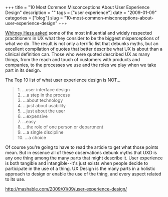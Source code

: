 +++
title = "10 Most Common Misconceptions About User Experience Design"
description = ""
tags = ["user experience"]
date = "2009-01-09"
categories = ["blog"]
slug = "10-most-common-misconceptions-about-user-experience-design"
+++



<p><a href="http://mashable.com/2009/01/09/user-experience-design/">Whitney Hess asked</a> some of the most influential and widely respected practitioners in UX what they consider to be the biggest misperceptions of what we do. The result is not only a terrific list that debunks myths, but an excellent compilation of quotes that better describe what UX is about than a clinical definition can. Those who were quoted described UX as many things, from the reach and touch of customers with products and companies, to the processes we use and the roles we play when we take part in its design.  </p>
<p>The Top 10 list of what user experience design is NOT…</p>
<blockquote><p>1. …user interface design<br />
2. …a step in the process<br />
3. …about technology<br />
4. …just about usability<br />
5. …just about the user<br />
6. …expensive<br />
7. …easy<br />
8. …the role of one person or department<br />
9. …a single discipline<br />
10. …a choice</p></blockquote>
<p>Of course you're going to have to read the article to get what those points mean. But in essence all of these observations debunk myths that UXD is any one thing among the many parts that might describe it. User experience is both tangible and intangible--it's just exists when people decide to participate in the use of a thing. UX Design is the many parts in a holistic approach to design or enable the use of the thing, and every aspect related to its use.</p>
    
  <a href="http://mashable.com/2009/01/09/user-experience-design/">http://mashable.com/2009/01/09/user-experience-design/</a>
